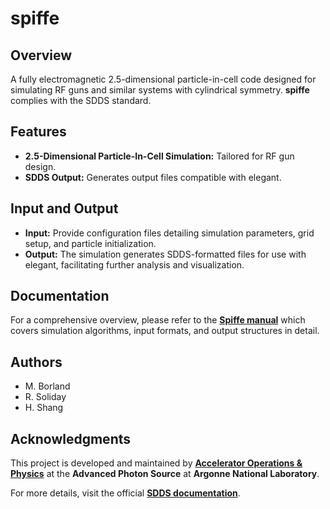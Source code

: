 # spiffe

## Overview
A fully electromagnetic 2.5-dimensional particle-in-cell code designed for simulating RF guns and similar systems with cylindrical symmetry. **spiffe** complies with the SDDS standard.

## Features
- **2.5-Dimensional Particle-In-Cell Simulation:** Tailored for RF gun design.
- **SDDS Output:** Generates output files compatible with elegant.

## Input and Output
- **Input:** Provide configuration files detailing simulation parameters, grid setup, and particle initialization.
- **Output:** The simulation generates SDDS-formatted files for use with elegant, facilitating further analysis and visualization.

## Documentation
For a comprehensive overview, please refer to the **[Spiffe manual](https://ops.aps.anl.gov/manuals/spiffe_latest/spiffe.html)** which covers simulation algorithms, input formats, and output structures in detail.

## Authors
- M. Borland
- R. Soliday
- H. Shang

## Acknowledgments
This project is developed and maintained by **[Accelerator Operations & Physics](https://www.aps.anl.gov/Accelerator-Operations-Physics)** at the **Advanced Photon Source** at **Argonne National Laboratory**.

For more details, visit the official **[SDDS documentation](https://www.aps.anl.gov/Accelerator-Operations-Physics/Documentation)**.
